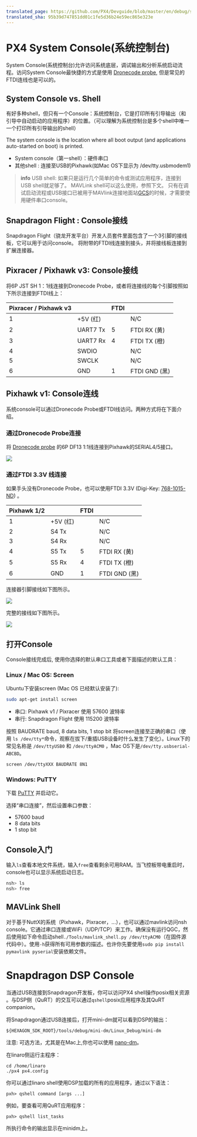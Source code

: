 ```yaml
---
translated_page: https://github.com/PX4/Devguide/blob/master/en/debug/system_console.md
translated_sha: 95b39d747851dd01c1fe5d36b24e59ec865e323e
---
```


# PX4 System Console(系统控制台)

System Console(系统控制台)允许访问系统底层，调试输出和分析系统启动流程。访问System Console最快捷的方式是使用 [Dronecode probe](http://nicadrone.com/index.php?id_product=65&controller=product), 但是常见的FTDI连线也是可以的。

## System Console vs. Shell


有好多种shell，但只有一个Console：系统控制台，它是打印所有引导输出（和引导中自动启动的应用程序）的位置。（可以理解为系统控制台是多个shell中唯一一个打印所有引导输出的shell）

The system console is the location where all boot output (and applications auto-started on boot) is printed.

  * System console（第一shell）：硬件串口
  * 其他shell : 连接至USB的Pixhawk(如Mac OS下显示为 /dev/tty.usbmodem1)

> **info**
> USB shell: 如果只是运行几个简单的命令或测试应用程序，连接到USB shell就足够了。
>MAVLink shell可以这么使用，参照下文。
>只有在调试启动流程或USB接口已被用于MAVlink连接地面站[GCS](qgroundcontrol-intro.md)的时候，才需要使用硬件串口console。

## Snapdragon Flight : Console接线

Snapdragon Flight（骁龙开发平台）开发人员套件里面包含了一个3引脚的接线板，它可以用于访问console。 将附带的FTDI线连接到接头，并将接线板连接到扩展连接器。

## Pixracer / Pixhawk v3: Console接线

将6P JST SH 1：1线连接到Dronecode Probe，或者将连接线的每个引脚按照如下所示连接到FTDI线上：

| Pixracer / Pixhawk v3 |           | FTDI |              |
| --------------------- | --------- | ---- | ------------ |
| 1                     | +5V (红)  |      | N/C          |
| 2                     | UART7 Tx  | 5    | FTDI RX (黄) |
| 3                     | UART7 Rx  | 4    | FTDI TX (橙) |
| 4                     | SWDIO     |      | N/C          |
| 5                     | SWCLK     |      | N/C          |
| 6                     | GND       | 1    | FTDI GND (黑)|

## Pixhawk v1: Console连线

系统console可以通过Dronecode Probe或FTDI线访问。两种方式将在下面介绍。

### 通过Dronecode Probe连接

将 [Dronecode probe](http://nicadrone.com/index.php?id_product=65&controller=product) 的6P DF13 1:1线连接到Pixhawk的SERIAL4/5接口。

![](../../assets/console/dronecode_probe.jpg)

### 通过FTDI 3.3V 线连接

如果手头没有Dronecode Probe，也可以使用FTDI 3.3V (Digi-Key: [768-1015-ND](http://www.digikey.com/product-detail/en/TTL-232R-3V3/768-1015-ND/1836393)) 。

| Pixhawk 1/2 |           | FTDI |                  |
| ----------- | --------- | ---- | ---------------- |
| 1           | +5V (红)  |      | N/C              |
| 2           | S4 Tx     |      | N/C              |
| 3           | S4 Rx     |      | N/C              |
| 4           | S5 Tx     | 5    | FTDI RX (黄)     |
| 5           | S5 Rx     | 4    | FTDI TX (橙)     |
| 6           | GND       | 1    | FTDI GND (黑)    |

连接器引脚接线如下图所示。

![](../../assets/console/console_connector.jpg)

完整的接线如下图所示。

![](../../assets/console/console_debug.jpg)

## 打开Console

Console接线完成后, 使用你选择的默认串口工具或者下面描述的默认工具：

### Linux / Mac OS: Screen

Ubuntu下安装screen (Mac OS 已经默认安装了):

<div class="host-code"></div>

```bash
sudo apt-get install screen
```

  * 串口: Pixhawk v1 / Pixracer 使用 57600 波特率
  * 串行: Snapdragon Flight 使用 115200 波特率

按照 BAUDRATE baud, 8 data bits, 1 stop bit 将screen连接至正确的串口（使用 `ls /dev/tty*`命令，观察在拔下/重插USB设备时什么发生了变化）。Linux下的常见名称是 `/dev/ttyUSB0` 和 `/dev/ttyACM0` ，Mac OS下是`/dev/tty.usbserial-ABCBD`。

<div class="host-code"></div>

```bash
screen /dev/ttyXXX BAUDRATE 8N1
```

### Windows: PuTTY

下载 [PuTTY](http://www.chiark.greenend.org.uk/~sgtatham/putty/download.html) 并启动它。

选择“串口连接”，然后设置串口参数：

  * 57600 baud
  * 8 data bits
  * 1 stop bit

## Console入门

输入`ls`查看本地文件系统，输入`free`查看剩余可用RAM。当飞控板带电重启时，console也可以显示系统启动日志。

```bash
nsh> ls
nsh> free
```

## MAVLink Shell
对于基于NuttX的系统（Pixhawk，Pixracer，...），也可以通过mavlink访问nsh console。它通过串口连接或WiFi（UDP/TCP）来工作。确保没有运行QGC，然后使用如下命令启动shell`./Tools/mavlink_shell.py /dev/ttyACM0`（在固件源代码中）。使用`-h`获得所有可用参数的描述。也许你先要使用`sudo pip install pymavlink pyserial`安装依赖文件。

# Snapdragon DSP Console
当通过USB连接到Snapdragon开发板，你可以访问PX4 shell操作posix相关资源 。与DSP侧（QuRT）的交互可以通过`qshell`posix应用程序及其QuRT companion。

将Snapdragon通过USB连接后，打开mini-dm就可以看到DSP的输出：
```
${HEXAGON_SDK_ROOT}/tools/debug/mini-dm/Linux_Debug/mini-dm
```

注意: 可选方法，尤其是在Mac上,你也可以使用 [nano-dm](https://github.com/kevinmehall/nano-dm)。

在linaro侧运行主程序：
```
cd /home/linaro
./px4 px4.config
```

你可以通过linaro shell使用DSP加载的所有的应用程序，通过以下语法：
```
pxh> qshell command [args ...]
```

例如，要查看可用QuRT应用程序：
```
pxh> qshell list_tasks
```

所执行命令的输出显示在minidm上。